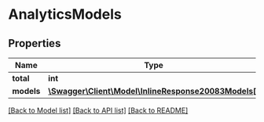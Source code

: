 # AnalyticsModels

## Properties
Name | Type | Description | Notes
------------ | ------------- | ------------- | -------------
**total** | **int** |  | [optional] 
**models** | [**\Swagger\Client\Model\InlineResponse20083Models[]**](InlineResponse20083Models.md) |  | [optional] 

[[Back to Model list]](../README.md#documentation-for-models) [[Back to API list]](../README.md#documentation-for-api-endpoints) [[Back to README]](../README.md)


